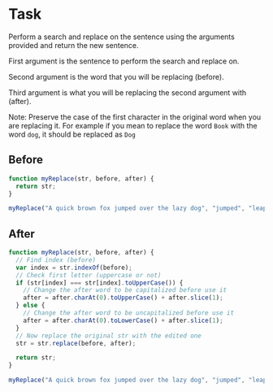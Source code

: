 # Task 

Perform a search and replace on the sentence using the arguments provided and return the new sentence.

First argument is the sentence to perform the search and replace on.

Second argument is the word that you will be replacing (before).

Third argument is what you will be replacing the second argument with (after).

Note: Preserve the case of the first character in the original word when you are replacing it. For example if you mean to replace the word `Book` with the word `dog`, it should be replaced as `Dog`

## Before

```javascript
function myReplace(str, before, after) {
  return str;
}

myReplace("A quick brown fox jumped over the lazy dog", "jumped", "leaped");
```

## After

```javascript
function myReplace(str, before, after) {
  // Find index (before)
  var index = str.indexOf(before);
  // Check first letter (uppercase or not)
  if (str[index] === str[index].toUpperCase()) {
    // Change the after word to be capitalized before use it
    after = after.charAt(0).toUpperCase() + after.slice(1);
  } else {
    // Change the after word to be uncapitalized before use it
    after = after.charAt(0).toLowerCase() + after.slice(1);
  }
  // Now replace the original str with the edited one
  str = str.replace(before, after);

  return str;
}

myReplace("A quick brown fox jumped over the lazy dog", "jumped", "leaped");
```
